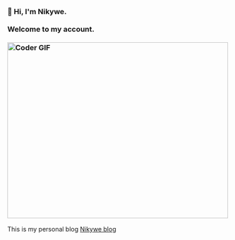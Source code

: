 <h3 align="left">
 <abc>
  <br>👋 Hi, I'm Nikywe.<br>
  <br> Welcome to my account. <br>
  <br>
    <img src="https://media.giphy.com/media/SWoSkN6DxTszqIKEqv/giphy.gif" alt="Coder GIF" width="500" height="400">
 </abc>
</h3> 

<body> 
<p> This is my personal blog 
<a href = "https://nikywe.github.io/" target="_blank">Nikywe blog</a> 
</p> 
</body> 
